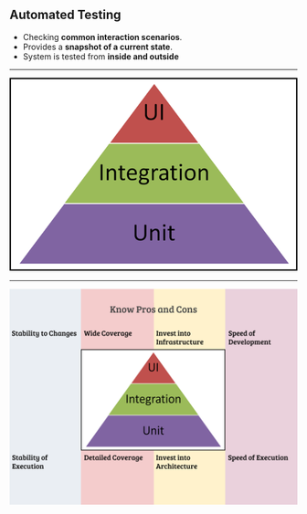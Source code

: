 ## Automated Testing

* Checking **common interaction scenarios**.
* Provides a **snapshot of a current state**.
* System is tested from **inside and outside**

---

![](img/pyramid.png)

---

![](img/pros-cons.svg)
